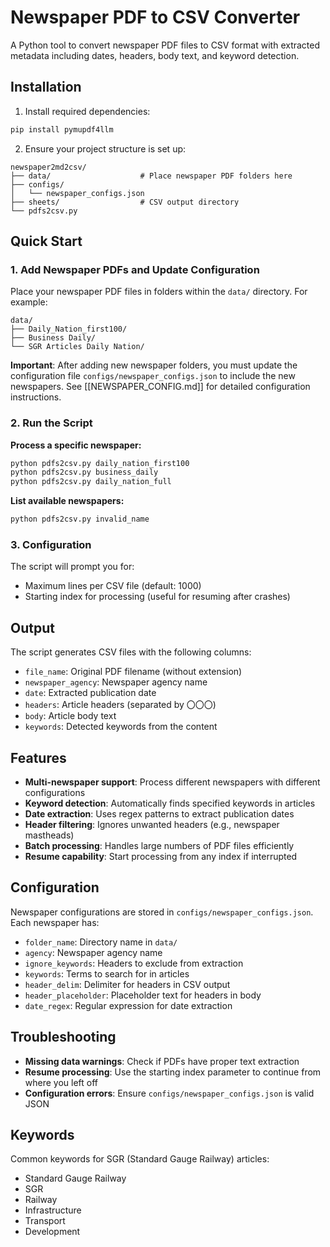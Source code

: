# Newspaper PDF to CSV Converter

A Python tool to convert newspaper PDF files to CSV format with extracted metadata including dates, headers, body text, and keyword detection.

## Installation

1. Install required dependencies:
```bash
pip install pymupdf4llm
```

2. Ensure your project structure is set up:
```
newspaper2md2csv/
├── data/                    # Place newspaper PDF folders here
├── configs/
│   └── newspaper_configs.json
├── sheets/                  # CSV output directory
└── pdfs2csv.py
```

## Quick Start

### 1. Add Newspaper PDFs and Update Configuration
Place your newspaper PDF files in folders within the `data/` directory. For example:
```
data/
├── Daily_Nation_first100/
├── Business Daily/
└── SGR Articles Daily Nation/
```

**Important**: After adding new newspaper folders, you must update the configuration file `configs/newspaper_configs.json` to include the new newspapers. See [[NEWSPAPER_CONFIG.md]] for detailed configuration instructions.

### 2. Run the Script
**Process a specific newspaper:**
```bash
python pdfs2csv.py daily_nation_first100
python pdfs2csv.py business_daily
python pdfs2csv.py daily_nation_full
```

**List available newspapers:**
```bash
python pdfs2csv.py invalid_name
```

### 3. Configuration
The script will prompt you for:
- Maximum lines per CSV file (default: 1000)
- Starting index for processing (useful for resuming after crashes)

## Output

The script generates CSV files with the following columns:
- `file_name`: Original PDF filename (without extension)
- `newspaper_agency`: Newspaper agency name
- `date`: Extracted publication date
- `headers`: Article headers (separated by 〇〇〇)
- `body`: Article body text
- `keywords`: Detected keywords from the content

## Features

- **Multi-newspaper support**: Process different newspapers with different configurations
- **Keyword detection**: Automatically finds specified keywords in articles
- **Date extraction**: Uses regex patterns to extract publication dates
- **Header filtering**: Ignores unwanted headers (e.g., newspaper mastheads)
- **Batch processing**: Handles large numbers of PDF files efficiently
- **Resume capability**: Start processing from any index if interrupted

## Configuration

Newspaper configurations are stored in `configs/newspaper_configs.json`. Each newspaper has:
- `folder_name`: Directory name in `data/`
- `agency`: Newspaper agency name
- `ignore_keywords`: Headers to exclude from extraction
- `keywords`: Terms to search for in articles
- `header_delim`: Delimiter for headers in CSV output
- `header_placeholder`: Placeholder text for headers in body
- `date_regex`: Regular expression for date extraction

## Troubleshooting

- **Missing data warnings**: Check if PDFs have proper text extraction
- **Resume processing**: Use the starting index parameter to continue from where you left off
- **Configuration errors**: Ensure `configs/newspaper_configs.json` is valid JSON

## Keywords

Common keywords for SGR (Standard Gauge Railway) articles:
- Standard Gauge Railway
- SGR
- Railway
- Infrastructure
- Transport
- Development

